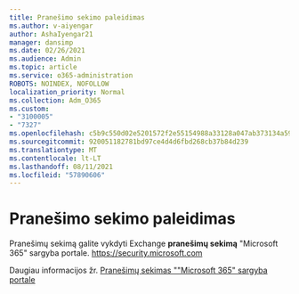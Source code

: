 ```yaml
---
title: Pranešimo sekimo paleidimas
ms.author: v-aiyengar
author: AshaIyengar21
manager: dansimp
ms.date: 02/26/2021
ms.audience: Admin
ms.topic: article
ms.service: o365-administration
ROBOTS: NOINDEX, NOFOLLOW
localization_priority: Normal
ms.collection: Adm_O365
ms.custom:
- "3100005"
- "7327"
ms.openlocfilehash: c5b9c550d02e5201572f2e55154988a33128a047ab373134a59188f6ab59820b
ms.sourcegitcommit: 920051182781bd97ce4d4d6fbd268cb37b84d239
ms.translationtype: MT
ms.contentlocale: lt-LT
ms.lasthandoff: 08/11/2021
ms.locfileid: "57890606"
---
```

# <a name="run-a-message-trace"></a>Pranešimo sekimo paleidimas

Pranešimų sekimą galite vykdyti Exchange **pranešimų sekimą** "Microsoft 365" sargyba portale. <https://security.microsoft.com>

Daugiau informacijos žr. [Pranešimų sekimas ""Microsoft 365" sargyba portale](https://docs.microsoft.com/microsoft-365/security/office-365-security/message-trace-scc)
